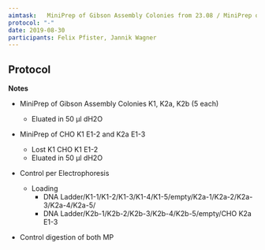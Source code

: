 ```yaml
---
aimtask:   MiniPrep of Gibson Assembly Colonies from 23.08 / MiniPrep of sequenced CHO K1 E1-2 and CHO K2a E1-3 (16.08)  
protocol: "-"
date: 2019-08-30 
participants: Felix Pfister, Jannik Wagner
---    
```

## Protocol  
   
   **Notes**

-   MiniPrep of Gibson Assembly Colonies K1, K2a, K2b (5 each)
    -   Eluated in 50 µl dH2O
-   MiniPrep of CHO K1 E1-2 and K2a E1-3
    -   Lost K1 CHO K1 E1-2
    -   Eluated in 50 µl dH2O
-   Control per Electrophoresis
    -   Loading
        -   DNA Ladder/K1-1/K1-2/K1-3/K1-4/K1-5/empty/K2a-1/K2a-2/K2a-3/K2a-4/K2a-5/
        -   DNA Ladder/K2b-1/K2b-2/K2b-3/K2b-4/K2b-5/empty/CHO K2a E1-3

  

  

-   Control digestion of both MP


![<Beschreibung>](/labjournal-entries/images/Unbenannt.PNG)
![<Beschreibung>](/labjournal-entries/images/TS05396Aug302019.jpg)